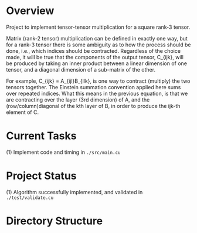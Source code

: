 # Overview
Project to implement tensor-tensor multiplication for a square rank-3 tensor.

Matrix (rank-2 tensor) multiplication can be defined in exactly one way, but for a rank-3 tensor there is some ambiguity as to how the process should be done, i.e., which indices should be contracted. Regardless of the choice made, it will be true that the components of the output tensor, C_{ijk}, will be produced by taking an inner product between a linear dimension of one tensor, and a diagonal dimension of a sub-matrix of the other. 

For example, C_{ijk} = A_{ijl}B_{llk}, is one way to contract (multiply) the two tensors together. The Einstein summation convention applied here sums over repeated indices. What this means in the previous equation, is that we are contracting over the layer (3rd dimension) of A, and the (row/column)diagonal of the kth layer of B, in order to produce the ijk-th element of C.
  
# Current Tasks
(1) Implement code and timing in `./src/main.cu`

# Project Status
(1) Algorithm successfully implemented, and validated in `./test/validate.cu`

# Directory Structure